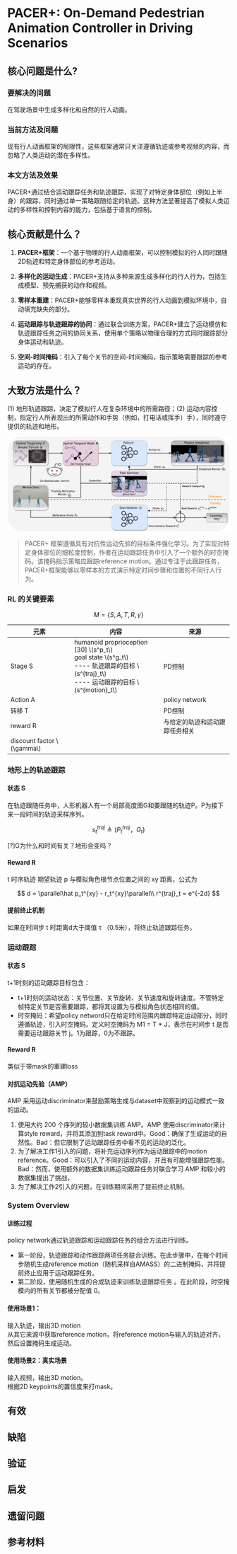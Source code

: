 # PACER+: On-Demand Pedestrian Animation Controller in Driving Scenarios

## 核心问题是什么?

### 要解决的问题

在驾驶场景中生成多样化和自然的行人动画。

### 当前方法及问题

现有行人动画框架的局限性，这些框架通常只关注遵循轨迹或参考视频的内容，而忽略了人类运动的潜在多样性。

### 本文方法及效果

PACER+通过结合运动跟踪任务和轨迹跟踪，实现了对特定身体部位（例如上半身）的跟踪，同时通过单一策略跟随给定的轨迹。这种方法显著提高了模拟人类运动的多样性和控制内容的能力，包括基于语言的控制。

## 核心贡献是什么？

1.  **PACER+框架**：一个基于物理的行人动画框架，可以控制模拟的行人同时跟随2D轨迹和特定身体部位的参考运动。

2.  **多样化的运动生成**：PACER+支持从多种来源生成多样化的行人行为，包括生成模型、预先捕获的动作和视频。

3.  **零样本重建**：PACER+能够零样本重现真实世界的行人动画到模拟环境中，自动填充缺失的部分。

4.  **运动跟踪与轨迹跟踪的协同**：通过联合训练方案，PACER+建立了运动模仿和轨迹跟踪任务之间的协同关系，使用单个策略以物理合理的方式同时跟踪部分身体运动和轨迹。

5.  **空间-时间掩码**：引入了每个关节的空间-时间掩码，指示策略需要跟踪的参考运动的存在。

## 大致方法是什么？

(1) 地形轨迹跟踪，决定了模拟行人在复杂环境中的所需路径；(2) 运动内容控制，指定行人所表现出的所需动作和手势（例如，打电话或挥手）手），同时遵守提供的轨迹和地形。

![](./assets/023ae1fd13e3f69b7b35898149560874_3_Figure_2_-2089035707.png)

> PACER+ 框架遵循具有对抗性运动先验的目标条件强化学习。为了实现对特定身体部位的细粒度控制，作者在运动跟踪任务中引入了一个额外的时空掩码。该掩码指示策略应跟踪reference motion。通过专注于此跟踪任务，PACER+框架能够以零样本的方式演示特定时间步骤和位置的不同行人行为。

### RL 的关键要素

$$
M = \lbrace S, A, T, R, \gamma \rbrace
$$

|元素|内容|来源|
|---|---|---|
|Stage S|humanoid proprioception [30] \\(s^p_t\\)<br>goal state \\(s^g_t\\)<br> ---- 轨迹跟踪的目标 \\(s^{traj}_t\\)<br> ---- 运动跟踪的目标 \\(s^{motion}_t\\)|PD控制|||
|Action A||policy network|||
|转移 T||PD控制|
|reward R||与给定的轨迹和运动跟踪任务相关||
|discount factor \\(\gamma\\)||

### 地形上的轨迹跟踪

#### 状态 S

在轨迹跟随任务中，人形机器人有一个局部高度图G和要跟随的轨迹P。P为接下来一段时间的轨迹采样序列。

$$
s^{traj}_t \triangleq  (P_t^{traj}， G_t)
$$


[?]G为什么和时间有关？地形会变吗？

#### Reward R

t 时序轨迹 期望轨迹 p 与模拟角色根节点位置之间的 xy 距离，公式为 

$$
d = \parallel\hat p_t^{xy} - r_t^{xy}\parallel\\ r^{traj}_t = e^{-2d}
$$

#### 提前终止机制

如果在时间步 t 时距离d大于阈值 τ （0.5米），将终止轨迹跟踪任务。

### 运动跟踪

#### 状态 S

t+1时刻的运动跟踪目标包含：  
- t+1时刻的运动状态：关节位置、关节旋转、关节速度和旋转速度。不管特定帧特定关节是否需要跟踪，都将其设置为与模拟角色状态相同的值。
- 时空掩码：希望policy netword只在给定时间范围内跟踪特定运动部分，同时遵循轨迹，引入时空掩码。定义时空掩码为 M1 = T * J，表示在时间步 t 是否需要运动跟踪关节 j。1为跟踪，0为不跟踪。

#### Reward R

类似于带mask的重建loss

#### 对抗运动先验（AMP）

AMP 采用运动discriminator来鼓励策略生成与dataset中观察到的运动模式一致的运动。  

1. 使用大约 200 个序列的较小数据集训练 AMP。AMP 使用discriminator来计算style reward，并将其添加到task reward中。Good：确保了生成运动的自然性。Bad：但它限制了运动跟踪任务中看不见的运动的泛化。
2. 为了解决工作1引入的问题，将补充运动序列作为运动跟踪中的motion reference。Good：可以引入了不同的运动内容，并且有可能增强跟踪性能。Bad：然而，使用额外的数据集训练运动跟踪任务对联合学习 AMP 和较小的数据集提出了挑战，
3. 为了解决工作2引入的问题，在训练期间采用了提前终止机制。

### System Overview

#### 训练过程

policy network通过轨迹跟踪和运动跟踪任务的组合方法进行训练。
- 第一阶段，轨迹跟踪和动作跟踪两项任务联合训练。在此步骤中，在每个时间步随机生成reference motion（随机采样自AMASS）的二进制掩码，并将提前终止应用于运动跟踪任务。
- 第二阶段，使用随机生成的合成轨迹来训练轨迹跟踪任务 。在此阶段，时空掩模内的所有关节都被分配值 0。

#### 使用场景1：

输入轨迹，输出3D motion  
从其它来源中获取reference motion，将reference motion与输入的轨迹对齐，然后设置掩码生成运动。  

#### 使用场景2：真实场景

输入视频，输出3D motion。  
根据2D keypoints的置信度来打mask。 
## 有效

## 缺陷

## 验证

## 启发

## 遗留问题

## 参考材料